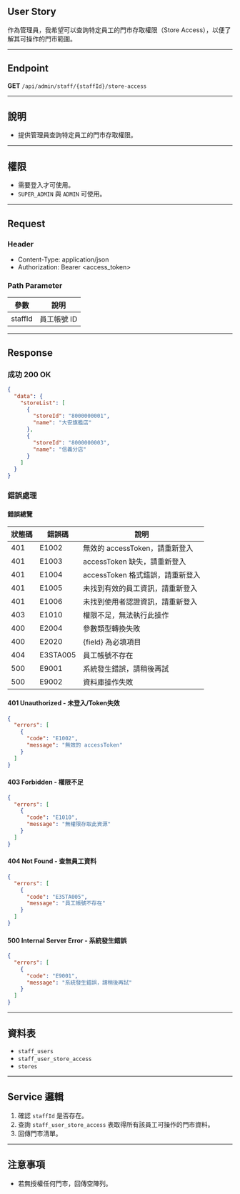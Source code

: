 ## User Story

作為管理員，我希望可以查詢特定員工的門市存取權限（Store Access），以便了解其可操作的門市範圍。

---

## Endpoint

**GET** `/api/admin/staff/{staffId}/store-access`

---

## 說明

- 提供管理員查詢特定員工的門市存取權限。

---

## 權限

- 需要登入才可使用。
- `SUPER_ADMIN` 與 `ADMIN` 可使用。

---

## Request

### Header

- Content-Type: application/json
- Authorization: Bearer <access_token>

### Path Parameter

| 參數    | 說明        |
| ------- | ----------- |
| staffId | 員工帳號 ID |

---

## Response

### 成功 200 OK

```json
{
  "data": {
    "storeList": [
      {
        "storeId": "8000000001",
        "name": "大安旗艦店"
      },
      {
        "storeId": "8000000003",
        "name": "信義分店"
      }
    ]
  }
}
```

### 錯誤處理

#### 錯誤總覽

| 狀態碼 | 錯誤碼   | 說明                             |
| ------ | -------- | -------------------------------- |
| 401    | E1002    | 無效的 accessToken，請重新登入   |
| 401    | E1003    | accessToken 缺失，請重新登入     |
| 401    | E1004    | accessToken 格式錯誤，請重新登入 |
| 401    | E1005    | 未找到有效的員工資訊，請重新登入 |
| 401    | E1006    | 未找到使用者認證資訊，請重新登入 |
| 403    | E1010    | 權限不足，無法執行此操作         |
| 400    | E2004    | 參數類型轉換失敗                 |
| 400    | E2020    | {field} 為必填項目               |
| 404    | E3STA005 | 員工帳號不存在                   |
| 500    | E9001    | 系統發生錯誤，請稍後再試         |
| 500    | E9002    | 資料庫操作失敗                   |

#### 401 Unauthorized - 未登入/Token失效

```json
{
  "errors": [
    {
      "code": "E1002",
      "message": "無效的 accessToken"
    }
  ]
}
```

#### 403 Forbidden - 權限不足

```json
{
  "errors": [
    {
      "code": "E1010",
      "message": "無權限存取此資源"
    }
  ]
}
```

#### 404 Not Found - 查無員工資料

```json
{
  "errors": [
    {
      "code": "E3STA005",
      "message": "員工帳號不存在"
    }
  ]
}
```

#### 500 Internal Server Error - 系統發生錯誤

```json
{
  "errors": [
    {
      "code": "E9001",
      "message": "系統發生錯誤，請稍後再試"
    }
  ]
}
```

---

## 資料表

- `staff_users`
- `staff_user_store_access`
- `stores`

---

## Service 邏輯

1. 確認 `staffId` 是否存在。
2. 查詢 `staff_user_store_access` 表取得所有該員工可操作的門市資料。
3. 回傳門市清單。

---

## 注意事項

- 若無授權任何門市，回傳空陣列。
